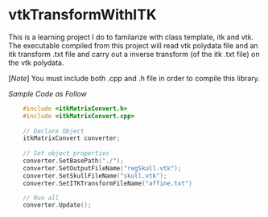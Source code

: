 # vtkTransformWithITK

This is a learning project I do to familarize with class template, itk and vtk. The executable compiled from this project will read vtk polydata file and an itk transform .txt file and carry out a inverse transform (of the itk .txt file) on the vtk polydata. 

[*Note*] You must include both .cpp and .h file in order to compile this library.

_Sample Code as Follow_
``` c++
	#include <itkMatrixConvert.h>
	#include <itkMatrixConvert.cpp>
	
	// Declare Object
	itkMatrixConvert converter;
	
	// Set object properties
	converter.SetBasePath("./");
	converter.SetOutputFileName("regSkull.vtk");
	converter.SetSkullFileName("skull.vtk");
	converter.SetITKTransformFileName("affine.txt")

	// Run all 
	converter.Update();

```
